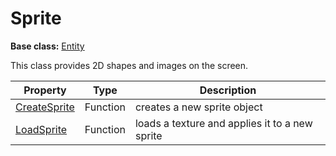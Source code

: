 # Sprite

**Base class:** [Entity](Entity.md)

This class provides 2D shapes and images on the screen.

| Property | Type | Description |
| --- | --- | --- |
| [CreateSprite](CreateSprite.md) | Function | creates a new sprite object |
| [LoadSprite](LoadSprite.md) | Function | loads a texture and applies it to a new sprite |
